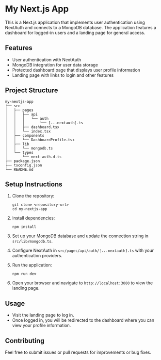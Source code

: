 # My Next.js App

This is a Next.js application that implements user authentication using NextAuth and connects to a MongoDB database. The application features a dashboard for logged-in users and a landing page for general access.

## Features

- User authentication with NextAuth
- MongoDB integration for user data storage
- Protected dashboard page that displays user profile information
- Landing page with links to login and other features

## Project Structure

```
my-nextjs-app
├── src
│   ├── pages
│   │   ├── api
│   │   │   └── auth
│   │   │       └── [...nextauth].ts
│   │   ├── dashboard.tsx
│   │   └── index.tsx
│   ├── components
│   │   └── DashboardProfile.tsx
│   ├── lib
│   │   └── mongodb.ts
│   └── types
│       └── next-auth.d.ts
├── package.json
├── tsconfig.json
└── README.md
```

## Setup Instructions

1. Clone the repository:
   ```
   git clone <repository-url>
   cd my-nextjs-app
   ```

2. Install dependencies:
   ```
   npm install
   ```

3. Set up your MongoDB database and update the connection string in `src/lib/mongodb.ts`.

4. Configure NextAuth in `src/pages/api/auth/[...nextauth].ts` with your authentication providers.

5. Run the application:
   ```
   npm run dev
   ```

6. Open your browser and navigate to `http://localhost:3000` to view the landing page.

## Usage

- Visit the landing page to log in.
- Once logged in, you will be redirected to the dashboard where you can view your profile information.

## Contributing

Feel free to submit issues or pull requests for improvements or bug fixes.